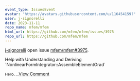 ```yaml
---
event_type: IssuesEvent
avatar: "https://avatars.githubusercontent.com/u/116454159?"
user: j-signorelli
date: 2023-11-11
repo_name: mfem/mfem
html_url: https://github.com/mfem/mfem/issues/3975
repo_url: https://github.com/mfem/mfem
---
```


<a href='https://github.com/j-signorelli' target='_blank'>j-signorelli</a> open issue <a href='https://github.com/mfem/mfem/issues/3975' target='_blank'>mfem/mfem#3975</a>.

<p>Help with Understanding and Deriving `NonlinearFormIntegrator::AssembleElementGrad`</p><small>Hello,...</small><a href='https://github.com/mfem/mfem/issues/3975' target='_blank'>View Comment</a>